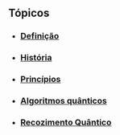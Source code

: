
## Tópicos
- ### [Definição](Definição.md)
- ### [História](História.md)
- ### [Princípios](Princípios.md)
- ### [Algoritmos quânticos](Algoritmos_quânticos.md)
- ### [Recozimento Quântico](Recozimento_quântico.md)
